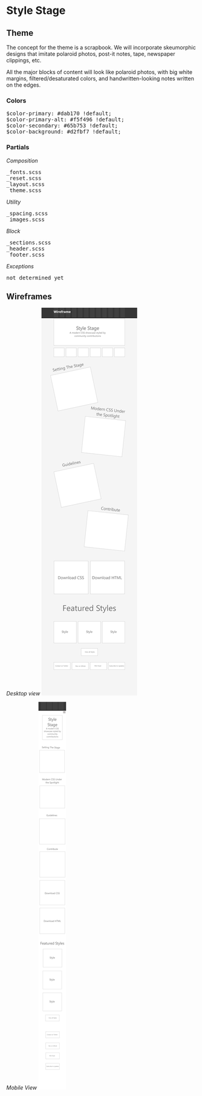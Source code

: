 # Style Stage

## Theme

The concept for the theme is a scrapbook. We will incorporate skeumorphic designs that imitate polaroid photos, post-it notes, tape, newspaper clippings, etc.

All the major blocks of content will look like polaroid photos, with big white margins, filtered/desaturated colors, and handwritten-looking notes written on the edges.

### Colors

<pre>
$color-primary: #dab170 !default;
$color-primary-alt: #f5f496 !default;
$color-secondary: #65b753 !default;
$color-background: #d2fbf7 !default;
</pre>

### Partials

*Composition*
<pre>
_fonts.scss
_reset.scss
_layout.scss
_theme.scss
</pre>

*Utility*
<pre>
_spacing.scss
_images.scss
</pre>

*Block*
<pre>
_sections.scss
_header.scss
_footer.scss
</pre>

*Exceptions*
<pre>
not determined yet
</pre>

## Wireframes

*Desktop view*
![Desktop View](<img/Desktop View.png>)

*Mobile View*
![Mobile View](<img/Mobile View.png>)